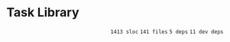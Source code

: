 # Task Library

<p align="right"><code>1413 sloc</code>&nbsp;<code>141 files</code>&nbsp;<code>5 deps</code>&nbsp;<code>11 dev deps</code></p>



<br />

<!-- START doctoc -->
<!-- END doctoc -->
